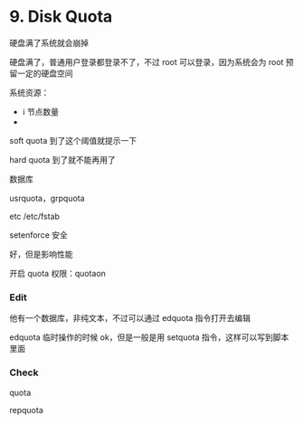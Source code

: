 # 9. Disk Quota

硬盘满了系统就会崩掉

硬盘满了，普通用户登录都登录不了，不过 root 可以登录，因为系统会为 root 预留一定的硬盘空间

系统资源：

- i 节点数量
-

soft quota 到了这个阈值就提示一下

hard quota 到了就不能再用了

数据库

usrquota，grpquota

etc /etc/fstab

setenforce 安全

好，但是影响性能

开启 quota 权限：quotaon

### Edit

他有一个数据库，非纯文本，不过可以通过 edquota 指令打开去编辑

edquota 临时操作的时候 ok，但是一般是用 setquota 指令，这样可以写到脚本里面

### Check

quota

repquota
